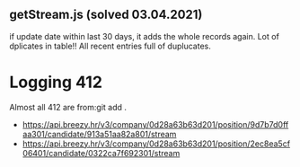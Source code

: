 ## getStream.js (solved 03.04.2021)
if update date within last 30 days, it adds the whole records again. Lot of dplicates in table!!
All recent entries full of duplucates.

# Logging 412
Almost all 412 are from:git add . 
- https://api.breezy.hr/v3/company/0d28a63b63d201/position/9d7b7d0ffaa301/candidate/913a51aa82a801/stream
- https://api.breezy.hr/v3/company/0d28a63b63d201/position/2ec8ea5cf06401/candidate/0322ca7f692301/stream